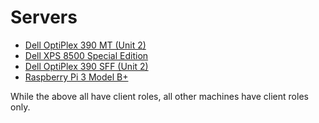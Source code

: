 # Servers

* [Dell OptiPlex 390 MT (Unit 2)](https://github.com/jdrch/Hardware/blob/master/Dell%20OptiPlex%20390-1%20MT.md)
* [Dell XPS 8500 Special Edition](https://github.com/jdrch/Hardware/blob/master/Dell%20XPS%208500%20Special%20Edition.md)
* [Dell OptiPlex 390 SFF (Unit 2)](https://github.com/jdrch/Hardware/blob/master/Dell%20OptiPlex%20390-1%20SFF.md)
* [Raspberry Pi 3 Model B+](https://github.com/jdrch/Hardware/blob/master/Raspberry%20Pi%203%20Model%20B%2B.md)

While the above all have client roles, all other machines have client roles only.
